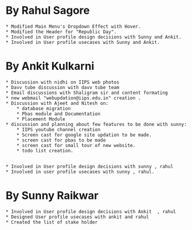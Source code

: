 By Rahul Sagore
===============

	* Modified Main Menu's Dropdown Effect with Hover.
	* Modified the Header for "Republic Day".
	* Involved in User profile design decisions with Sunny and Ankit.
	* Involved in User profile usecases with Sunny and Ankit.


By Ankit Kulkarni
=================

	* Discussion with nidhi on IIPS web photos
	* Davv tube discussion with davv tube team
	* Email discussions with Shaligram sir and content formating
	* new webmail "webupdation@iips.edu.in" creation .
	* Discussion with Ajeet and Nitesh on:
		* database migration
		* Pbas module and Documentation
		* Placement Module
	* discussion and planning about few features to be done with sunny:
		* IIPS youtube channel creation
		* Screen cast for google site updation to be made.
		* screen cast for pbas to be made
		* screen cast for small tour of new website.
		* todo list creation.


	* Involved in User profile design decisions with sunny , rahul
	* Involved in user profile usecases with sunny , rahul.
	
	
By Sunny Raikwar
================
	* Involved in User profile design decisions with Ankit  , rahul
	* Designed User profile usecases with ankit and rahul
	* Created the list of stake holder
	